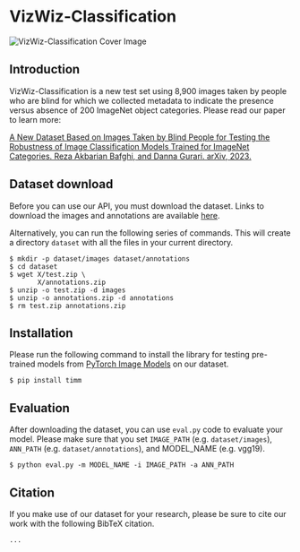 # VizWiz-Classification

![VizWiz-Classification Cover Image](http://drive.google.com/uc?export=view&id=17T2WF2uT2r_MfTEzub_zfU5IoSAtS2ne)

## Introduction

VizWiz-Classification is a new test set using 8,900 images taken by people who are blind for which we collected metadata to indicate the presence versus absence of 200 ImageNet object categories. Please read our paper to learn more:

[A New Dataset Based on Images Taken by Blind People for Testing the Robustness of Image Classification Models Trained for ImageNet Categories.
Reza Akbarian Bafghi, and Danna Gurari. arXiv, 2023.](#)


## Dataset download

Before you can use our API, you must download the dataset. Links to download the images and annotations are available [here](#).

Alternatively, you can run the following series of commands. This will create a directory `dataset` with all the files in your current directory.
```
$ mkdir -p dataset/images dataset/annotations
$ cd dataset
$ wget X/test.zip \
       X/annotations.zip
$ unzip -o test.zip -d images
$ unzip -o annotations.zip -d annotations
$ rm test.zip annotations.zip
```

## Installation

Please run the following command to install the library for testing pre-trained models from [PyTorch Image Models](https://github.com/rwightman/pytorch-image-models) on our dataset.
```
$ pip install timm
```

## Evaluation
After downloading the dataset, you can use `eval.py` code to evaluate your model. Please make sure that you set `IMAGE_PATH` (e.g. `dataset/images`), `ANN_PATH` (e.g. `dataset/annotations`), and MODEL_NAME (e.g. vgg19). 

```
$ python eval.py -m MODEL_NAME -i IMAGE_PATH -a ANN_PATH
```

## Citation

If you make use of our dataset for your research, please be sure to cite our work with the following BibTeX citation.
```
...
```
